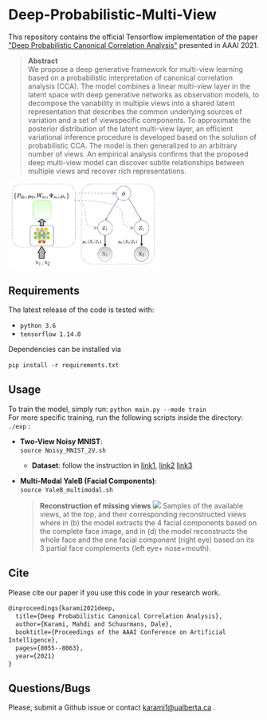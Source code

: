 # Deep-Probabilistic-Multi-View

This repository contains the official Tensorflow implementation of
the paper ["Deep Probabilistic Canonical Correlation Analysis"](https://ojs.aaai.org/index.php/AAAI/article/view/16982) 
presented in AAAI 2021.

> **Abstract**  
We propose a deep generative framework for multi-view learning
based on a probabilistic interpretation of canonical correlation
analysis (CCA). The model combines a linear multi-view
layer in the latent space with deep generative networks as
observation models, to decompose the variability in multiple
views into a shared latent representation that describes the
common underlying sources of variation and a set of viewspecific
components. To approximate the posterior distribution
of the latent multi-view layer, an efficient variational inference
procedure is developed based on the solution of probabilistic
CCA. The model is then generalized to an arbitrary number of
views. An empirical analysis confirms that the proposed deep
multi-view model can discover subtle relationships between
multiple views and recover rich representations.

<img src="./_img/VAE_2view.jpg" width="300">


## Requirements
The latest release of the code is tested with:
  * `python 3.6`
  * `tensorflow 1.14.0`


Dependencies can be installed via

```pip install -r requirements.txt```


## Usage
To train the model, simply run:
```python main.py --mode train```  
For more specific training, run the following scripts inside the directory: ```./exp``` :
* **Two-View Noisy MNIST**:  
```source Noisy_MNIST_2V.sh ```
  - **Dataset**: follow the instruction in 
[link1](https://bitbucket.org/qingming_tang/deep-canonical-correlation-analysis/src/master/),
[link2](https://home.ttic.edu/~wwang5/dccae.html)
[link3](https://github.com/VahidooX/DeepCCA)
  

* **Multi-Modal YaleB (Facial Components)**:  
```source YaleB_multimodal.sh ```

  >**Reconstruction of missing views** ![](./_img/MultiModal_YaleB_reconst.png)
  > Samples of the available views, at the top, and their corresponding reconstructed views where in (b) the model extracts the 4 facial
components based on the complete face image, and in (d) the model reconstructs the whole face and the one facial component (right eye) based
on its 3 partial face complements (left eye+ nose+mouth).


## Cite
Please cite our paper if you use this code in your research work.

```
@inproceedings{karami2021deep,
  title={Deep Probabilistic Canonical Correlation Analysis},
  author={Karami, Mahdi and Schuurmans, Dale},
  booktitle={Proceedings of the AAAI Conference on Artificial Intelligence},
  pages={8055--8063},
  year={2021}
}
```


## Questions/Bugs
Please, submit a Github issue or contact karami1@ualberta.ca .